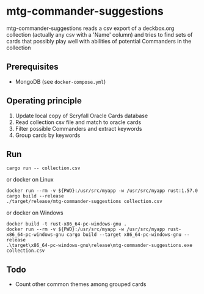 # mtg-commander-suggestions
mtg-commander-suggestions reads a csv export of a deckbox.org collection (actually any csv with a 'Name' column) and tries to find sets of cards that possibly play well with abilities of potential Commanders in the collection

## Prerequisites
* MongoDB (see `docker-compose.yml`)

## Operating principle
1. Update local copy of Scryfall Oracle Cards database
2. Read collection csv file and match to oracle cards
3. Filter possible Commanders and extract keywords
4. Group cards by keywords 

## Run
```
cargo run -- collection.csv
```
or docker on Linux
```
docker run --rm -v ${PWD}:/usr/src/myapp -w /usr/src/myapp rust:1.57.0 cargo build --release
./target/release/mtg-commander-suggestions collection.csv
```
or docker on Windows
```
docker build -t rust-x86_64-pc-windows-gnu .
docker run --rm -v ${PWD}:/usr/src/myapp -w /usr/src/myapp rust-x86_64-pc-windows-gnu cargo build --target x86_64-pc-windows-gnu --release
.\target\x86_64-pc-windows-gnu\release\mtg-commander-suggestions.exe collection.csv
```

## Todo
* Count other common themes among grouped cards